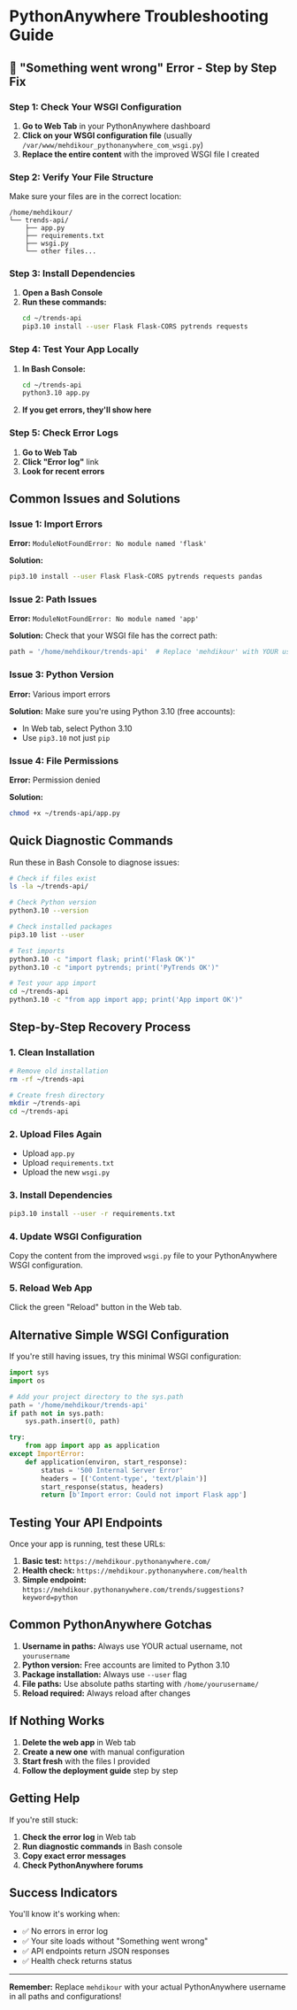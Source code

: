 # PythonAnywhere Troubleshooting Guide

## 🚨 "Something went wrong" Error - Step by Step Fix

### Step 1: Check Your WSGI Configuration

1. **Go to Web Tab** in your PythonAnywhere dashboard
2. **Click on your WSGI configuration file** (usually `/var/www/mehdikour_pythonanywhere_com_wsgi.py`)
3. **Replace the entire content** with the improved WSGI file I created

### Step 2: Verify Your File Structure

Make sure your files are in the correct location:
```
/home/mehdikour/
└── trends-api/
    ├── app.py
    ├── requirements.txt
    ├── wsgi.py
    └── other files...
```

### Step 3: Install Dependencies

1. **Open a Bash Console**
2. **Run these commands:**
   ```bash
   cd ~/trends-api
   pip3.10 install --user Flask Flask-CORS pytrends requests
   ```

### Step 4: Test Your App Locally

1. **In Bash Console:**
   ```bash
   cd ~/trends-api
   python3.10 app.py
   ```
   
2. **If you get errors, they'll show here**

### Step 5: Check Error Logs

1. **Go to Web Tab**
2. **Click "Error log"** link
3. **Look for recent errors**

## Common Issues and Solutions

### Issue 1: Import Errors

**Error:** `ModuleNotFoundError: No module named 'flask'`

**Solution:**
```bash
pip3.10 install --user Flask Flask-CORS pytrends requests pandas
```

### Issue 2: Path Issues

**Error:** `ModuleNotFoundError: No module named 'app'`

**Solution:** Check that your WSGI file has the correct path:
```python
path = '/home/mehdikour/trends-api'  # Replace 'mehdikour' with YOUR username
```

### Issue 3: Python Version

**Error:** Various import errors

**Solution:** Make sure you're using Python 3.10 (free accounts):
- In Web tab, select Python 3.10
- Use `pip3.10` not just `pip`

### Issue 4: File Permissions

**Error:** Permission denied

**Solution:**
```bash
chmod +x ~/trends-api/app.py
```

## Quick Diagnostic Commands

Run these in Bash Console to diagnose issues:

```bash
# Check if files exist
ls -la ~/trends-api/

# Check Python version
python3.10 --version

# Check installed packages
pip3.10 list --user

# Test imports
python3.10 -c "import flask; print('Flask OK')"
python3.10 -c "import pytrends; print('PyTrends OK')"

# Test your app import
cd ~/trends-api
python3.10 -c "from app import app; print('App import OK')"
```

## Step-by-Step Recovery Process

### 1. Clean Installation

```bash
# Remove old installation
rm -rf ~/trends-api

# Create fresh directory
mkdir ~/trends-api
cd ~/trends-api
```

### 2. Upload Files Again

- Upload `app.py`
- Upload `requirements.txt`
- Upload the new `wsgi.py`

### 3. Install Dependencies

```bash
pip3.10 install --user -r requirements.txt
```

### 4. Update WSGI Configuration

Copy the content from the improved `wsgi.py` file to your PythonAnywhere WSGI configuration.

### 5. Reload Web App

Click the green "Reload" button in the Web tab.

## Alternative Simple WSGI Configuration

If you're still having issues, try this minimal WSGI configuration:

```python
import sys
import os

# Add your project directory to the sys.path
path = '/home/mehdikour/trends-api'
if path not in sys.path:
    sys.path.insert(0, path)

try:
    from app import app as application
except ImportError:
    def application(environ, start_response):
        status = '500 Internal Server Error'
        headers = [('Content-type', 'text/plain')]
        start_response(status, headers)
        return [b'Import error: Could not import Flask app']
```

## Testing Your API Endpoints

Once your app is running, test these URLs:

1. **Basic test:** `https://mehdikour.pythonanywhere.com/`
2. **Health check:** `https://mehdikour.pythonanywhere.com/health`
3. **Simple endpoint:** `https://mehdikour.pythonanywhere.com/trends/suggestions?keyword=python`

## Common PythonAnywhere Gotchas

1. **Username in paths:** Always use YOUR actual username, not `yourusername`
2. **Python version:** Free accounts are limited to Python 3.10
3. **Package installation:** Always use `--user` flag
4. **File paths:** Use absolute paths starting with `/home/yourusername/`
5. **Reload required:** Always reload after changes

## If Nothing Works

1. **Delete the web app** in Web tab
2. **Create a new one** with manual configuration
3. **Start fresh** with the files I provided
4. **Follow the deployment guide** step by step

## Getting Help

If you're still stuck:

1. **Check the error log** in Web tab
2. **Run diagnostic commands** in Bash console
3. **Copy exact error messages**
4. **Check PythonAnywhere forums**

## Success Indicators

You'll know it's working when:
- ✅ No errors in error log
- ✅ Your site loads without "Something went wrong"
- ✅ API endpoints return JSON responses
- ✅ Health check returns status

---

**Remember:** Replace `mehdikour` with your actual PythonAnywhere username in all paths and configurations!